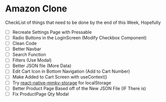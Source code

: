 # Amazon Clone
CheckList of things that need to be done by the end of this Week, Hopefully
- [ ] Recreate Settings Page with Pressable
- [ ] Radio Buttons in the LoginScreen (Modify Checkbox Component)
- [ ] Clean Code
- [ ] Better Navbar
- [ ] Search Function
- [ ] Filters (Use Modal)
- [ ] Better JSON file (More Data)
- [ ] Edit Cart Icon in Bottom Navigation (Add to Cart Number)
- [ ] Make Added to Cart Screen with useContext()
- [ ] Try [react-native-mmkv-storage](https://github.com/ammarahm-ed/react-native-mmkv-storage) for localStorage
- [ ] Better Product Page Based off of the New JSON File (IF There is)
- [ ] Fix ProductPage Qty Modal

